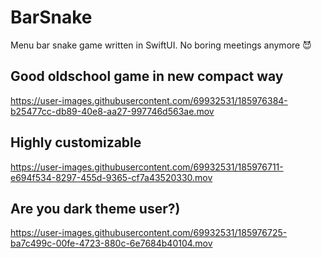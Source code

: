 # BarSnake

Menu bar snake game written in SwiftUI. No boring meetings anymore  😈

## Good oldschool game in new compact way


https://user-images.githubusercontent.com/69932531/185976384-b25477cc-db89-40e8-aa27-997746d563ae.mov


## Highly customizable


https://user-images.githubusercontent.com/69932531/185976711-e694f534-8297-455d-9365-cf7a43520330.mov


## Are you dark theme user?)


https://user-images.githubusercontent.com/69932531/185976725-ba7c499c-00fe-4723-880c-6e7684b40104.mov
